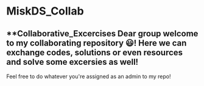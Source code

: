 # MiskDS_Collab
**Collaborative_Excercises
Dear group welcome to my collaborating repository 😃! 
Here we can exchange codes, solutions or even resources and solve some excersies as well!
-------------------------------------------------------------------------------------------------------
Feel free to do whatever you're assigned as an admin to my repo!
